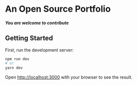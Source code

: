 <h1>An Open Source Portfolio</h1>
<h5>You are welcome to contribute</h5>

## Getting Started

First, run the development server:

```bash
npm run dev
# or
yarn dev
```

Open [http://localhost:3000](http://localhost:3000) with your browser to see the result.
